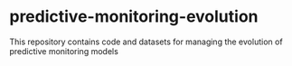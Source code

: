 # predictive-monitoring-evolution
This repository contains code and datasets for managing the evolution of predictive monitoring models
